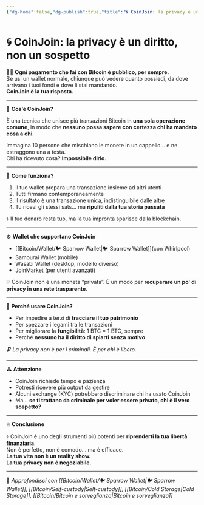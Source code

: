 ```yaml
---
{"dg-home":false,"dg-publish":true,"title":"🌀 CoinJoin: la privacy è un diritto, non un sospetto","tags":["Bitcoin","Privacy","CoinJoin","SelfCustody","SparrowWallet"],"date":"2025-07-09","permalink":"/bitcoin/coin-join/","dgPassFrontmatter":true}
---
```



# 🌀 CoinJoin: la privacy è un diritto, non un sospetto

🕵️‍♂️ **Ogni pagamento che fai con Bitcoin è pubblico, per sempre.**  
Se usi un wallet normale, chiunque può vedere quanto possiedi, da dove arrivano i tuoi fondi e dove li stai mandando.  
**CoinJoin è la tua risposta.**

---

🔄 **Cos’è CoinJoin?**

È una tecnica che unisce più transazioni Bitcoin in **una sola operazione comune**, in modo che **nessuno possa sapere con certezza chi ha mandato cosa a chi**.

Immagina 10 persone che mischiano le monete in un cappello… e ne estraggono una a testa.  
Chi ha ricevuto cosa? **Impossibile dirlo.**

---

🔐 **Come funziona?**

1. Il tuo wallet prepara una transazione insieme ad altri utenti  
2. Tutti firmano contemporaneamente  
3. Il risultato è una transazione unica, indistinguibile dalle altre  
4. Tu ricevi gli stessi sats… ma **ripuliti dalla tua storia passata**

🌀 Il tuo denaro resta tuo, ma la tua impronta sparisce dalla blockchain.

---

⚙️ **Wallet che supportano CoinJoin**

- [[Bitcoin/Wallet/🐦 Sparrow Wallet\|🐦 Sparrow Wallet]](con Whirlpool)  
- Samourai Wallet (mobile)  
- Wasabi Wallet (desktop, modello diverso)  
- JoinMarket (per utenti avanzati)

💡 CoinJoin non è una moneta “privata”. È un modo per **recuperare un po’ di privacy in una rete trasparente**.

---

🧠 **Perché usare CoinJoin?**

- Per impedire a terzi di **tracciare il tuo patrimonio**  
- Per spezzare i legami tra le transazioni  
- Per migliorare la **fungibilità**: 1 BTC = 1 BTC, sempre  
- Perché **nessuno ha il diritto di spiarti senza motivo**

🔓 *La privacy non è per i criminali. È per chi è libero.*

---

⚠️ **Attenzione**

- CoinJoin richiede tempo e pazienza  
- Potresti ricevere più output da gestire  
- Alcuni exchange (KYC) potrebbero discriminare chi ha usato CoinJoin  
- Ma… **se ti trattano da criminale per voler essere privato, chi è il vero sospetto?**

---

🔥 **Conclusione**

🌀 CoinJoin è uno degli strumenti più potenti per **riprenderti la tua libertà finanziaria**.  
Non è perfetto, non è comodo… ma è efficace.  
**La tua vita non è un reality show.  
La tua privacy non è negoziabile.**

---

🔗 _Approfondisci con [[Bitcoin/Wallet/🐦 Sparrow Wallet\|🐦 Sparrow Wallet]], [[Bitcoin/Self-custody\|Self-custody]], [[Bitcoin/Cold Storage\|Cold Storage]], [[Bitcoin/Bitcoin e sorveglianza\|Bitcoin e sorveglianza]]_